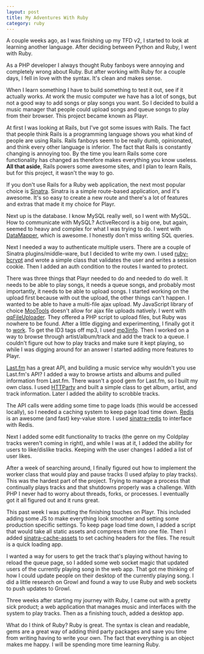 ```yaml
---
layout: post
title: My Adventures With Ruby
category: ruby
---
```

A couple weeks ago, as I was finishing up my TFD v2, I started to look at learning another language. After deciding between Python and Ruby, I went with Ruby.

As a PHP developer I always thought Ruby fanboys were annoying and completely wrong about Ruby. But after working with Ruby for a couple days, I fell in love with the syntax. It's clean and makes sense.

When I learn something I have to build something to test it out, see if it actually works. At work the music computer we have has a lot of songs, but not a good way to add songs or play songs you want. So I decided to build a music manager that people could upload songs and queue songs to play from their browser. This project became known as Playr.

At first I was looking at Rails, but I've got some issues with Rails. The fact that people think Rails is a programming language shows you what kind of people are using Rails. Rails fanboys seem to be really dumb, opinionated, and think every other language is inferior. The fact that Rails is constantly changing is annoying too. By the time you learn Rails some core functionality has changed as therefore makes everything you know useless. **All that aside**, Rails powers some awesome sites, and I plan to learn Rails, but for this project, it wasn't the way to go.

If you don't use Rails for a Ruby web application, the next most popular choice is [Sinatra](http://www.sinatrarb.com/). Sinatra is a simple route-based application, and it's awesome. It's so easy to create a new route and there's a lot of features and extras that made it my choice for Playr.

Next up is the database. I know MySQL really well, so I went with MySQL. How to communicate with MySQL? ActiveRecord is a big one, but again, seemed to heavy and complex for what I was trying to do. I went with [DataMapper](http://datamapper.org/), which is awesome. I honestly don't miss writing SQL queries.

Next I needed a way to authenticate multiple users. There are a couple of Sinatra plugins/middle-ware, but I decided to write my own. I used [ruby-bcrypt](http://bcrypt-ruby.rubyforge.org/) and wrote a simple class that validates the user and writes a session cookie. Then I added an auth condition to the routes I wanted to protect.

There was three things that Playr needed to do and needed to do well. It needs to be able to play songs, it needs a queue songs, and probably most importantly, it needs to be able to upload songs. I started working on the upload first because with out the upload, the other things can't happen. I wanted to be able to have a multi-file ajax upload. My JavaScript library of choice [MooTools](http://mootools.net/) doesn't allow for ajax file uploads natively. I went with [qqFileUploader](https://github.com/valums/file-uploader). They offered a PHP script to upload files, but Ruby was nowhere to be found. After a little digging and experimenting, I finally got it to [work](https://gist.github.com/1486200). To get the ID3 tags off mp3, I used [mp3info](http://ruby-mp3info.rubyforge.org/). Then I worked on a way to browse through artist/album/track and add the track to a queue. I couldn't figure out how to play tracks and make sure it kept playing, so while I was digging around for an answer I started adding more features to Playr.

[Last.fm](http://last.fm/) has a great API, and building a music service why wouldn't you use Last.fm's API? I added a way to browse artists and albums and pulled information from Last.fm. There wasn't a good gem for Last.fm, so I built my own class. I used [HTTParty](http://httparty.rubyforge.org/) and built a simple class to get album, artist, and track information. Later I added the ability to scrobble tracks.

The API calls were adding some time to page loads (this would be accessed locally), so I needed a caching system to keep page load time down. [Redis](http://redis.io/) is an awesome (and fast) key-value store. I used [sinatra-redis](https://github.com/bmizerany/sinatra-redis) to interface with Redis.

Next I added some edit functionality to tracks (the genre on my Coldplay tracks weren't coming in right), and while I was at it, I added the ability for users to like/dislike tracks. Keeping with the user changes I added a list of user likes.

After a week of searching around, I finally figured out how to implement the worker class that would play and pause tracks (I used afplay to play tracks). This was the hardest part of the project. Trying to manage a process that continually plays tracks and that shutdowns properly was a challenge. With PHP I never had to worry about threads, forks, or processes. I eventually got it all figured out and it runs great.

This past week I was putting the finishing touches on Playr. This included adding some JS to make everything look smoother and setting some production specific settings. To keep page load time down, I added a script that would take all static assets and compress them into one file. Then I added [sinatra-cache-assets](https://github.com/ddollar/sinatra-cache-assets) to set caching headers for the files. The result is a quick loading app.

I wanted a way for users to get the track that's playing without having to reload the queue page, so I added some web socket magic that updated users of the currently playing song in the web app. That got me thinking of how I could update people on their desktop of the currently playing song. I did a little research on Growl and found a way to use Ruby and web sockets to push updates to Growl.

Three weeks after starting my journey with Ruby, I came out with a pretty sick product; a web application that manages music and interfaces with the system to play tracks. Then as a finishing touch, added a desktop app.

What do I think of Ruby? Ruby is great. The syntax is clean and readable, gems are a great way of adding third party packages and save you time from writing having to write your own. The fact that everything is an object makes me happy. I will be spending more time learning Ruby.
